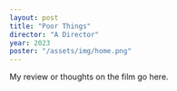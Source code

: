 ```yaml
---
layout: post
title: "Poor Things"
director: "A Director"
year: 2023
poster: "/assets/img/home.png"
---
```


My review or thoughts on the film go here.
